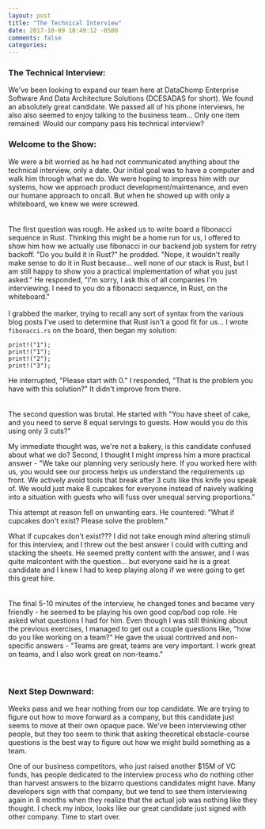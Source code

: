 ```yaml
---
layout: post
title: "The Technical Interview"
date: 2017-10-09 10:49:12 -0500
comments: false
categories:
---
```


### The Technical Interview:

We've been looking to expand our team here at DataChomp Enterprise Software And Data Architecture Solutions (DCESADAS for short). We found an absolutely great candidate. We passed all of his phone interviews, he also also seemed to enjoy talking to the business team... Only one item remained: Would our company pass his technical interview?


### Welcome to the Show:
We were a bit worried as he had not communicated anything about the technical interview, only a date. Our initial goal was to have a computer and walk him through what we do. We were hoping to impress him with our systems, how we approach product development/maintenance, and even our humane approach to oncall. But when he showed up with only a whiteboard, we knew we were screwed.
<br/>
<br/>
<br/>
The first question was rough. He asked us to write board a fibonacci sequence in Rust. Thinking this might be a home run for us, I offered to show him how we actually use fibonacci in our backend job system for retry backoff. "Do you build it in Rust?" he prodded. "Nope, it wouldn't really make sense to do it in Rust because... well none of our stack is Rust, but I am still happy to show you a practical implementation of what you just asked." He responded, "I'm sorry, I ask this of all companies I'm interviewing. I need to you do a fibonacci sequence, in Rust, on the whiteboard."
<br /><br />
I grabbed the marker, trying to recall any sort of syntax from the various blog posts I've used to determine that Rust isn't a good fit for us...  I wrote `fibonacci.rs` on the board, then began my solution:
```
print!("1");
print!("1");
print!("2");
print!("3");
```
He interrupted, "Please start with 0." I responded, "That is the problem you have with this solution?" It didn't improve from there.
<br/>
<br/>
<br/>
The second question was brutal. He started with "You have sheet of cake, and you need to serve 8 equal servings to guests. How would you do this using only 3 cuts?"

My immediate thought was, we're not a bakery, is this candidate confused about what we do? Second, I thought I might impress him a more practical answer - "We take our planning very seriously here. If you worked here with us, you would see our process helps us understand the requirements up front. We actively avoid tools that break after 3 cuts like this knife you speak of. We would just make 8 cupcakes for everyone instead of naively walking into a situation with guests who will fuss over unequal serving proportions."

This attempt at reason fell on unwanting ears. He countered: "What if cupcakes don't exist? Please solve the problem."

What if cupcakes don't exist??? I did not take enough mind altering stimuli for this interview, and I threw out the best answer I could with cutting and stacking the sheets. He seemed pretty content with the answer, and I was quite malcontent with the question... but everyone said he is a great candidate and I knew I had to keep playing along if we were going to get this great hire.
<br/>
<br/>
<br/>
The final 5-10 minutes of the interview, he changed tones and became very friendly - he seemed to be playing his own good cop/bad cop role. He asked what questions I had for him. Even though I was still thinking about the previous exercises, I managed to get out a couple questions like, "how do you like working on a team?" He gave the usual contrived and non-specific answers - "Teams are great, teams are very important. I work great on teams, and I also work great on non-teams."
<br/>
<br/>
<br/>
### Next Step Downward:
Weeks pass and we hear nothing from our top candidate. We are trying to figure out how to move forward as a company, but this candidate just seems to move at their own opaque pace.  We've been interviewing other people, but they too seem to think that asking theoretical obstacle-course questions is the best way to figure out how we might build something as a team.

One of our business competitors, who just raised another $15M of VC funds, has people dedicated to the interview process who do nothing other than harvest answers to the bizarro questions candidates might have.  Many developers sign with that company, but we tend to see them interviewing again in 8 months when they realize that the actual job was nothing like they thought. I check my inbox, looks like our great candidate just signed with other company. Time to start over.
